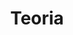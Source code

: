 ---
title: Teoria
description: Classes de Teoria
image:

# Badge style
style:
    background: "#df7988"
    color: "#fff"
---